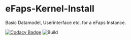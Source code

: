 # eFaps-Kernel-Install
Basic Datamodel, Userinterface etc. for a eFaps Instance.

[![Codacy Badge](https://api.codacy.com/project/badge/Grade/4b5ac4a873bc4b2fadc9b38e68fe5e28)](https://www.codacy.com/app/eFaps/eFaps-Kernel-Install?utm_source=github.com&amp;utm_medium=referral&amp;utm_content=eFaps/eFaps-Kernel-Install&amp;utm_campaign=Badge_Grade)
![Build](https://github.com/eFaps/eFaps-Kernel-Install/workflows/Build/badge.svg)
